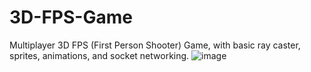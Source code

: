 # 3D-FPS-Game
 Multiplayer 3D FPS (First Person Shooter) Game, with basic ray caster, sprites, animations, and socket networking.
![image](https://gifyu.com/image/SZEAI)
